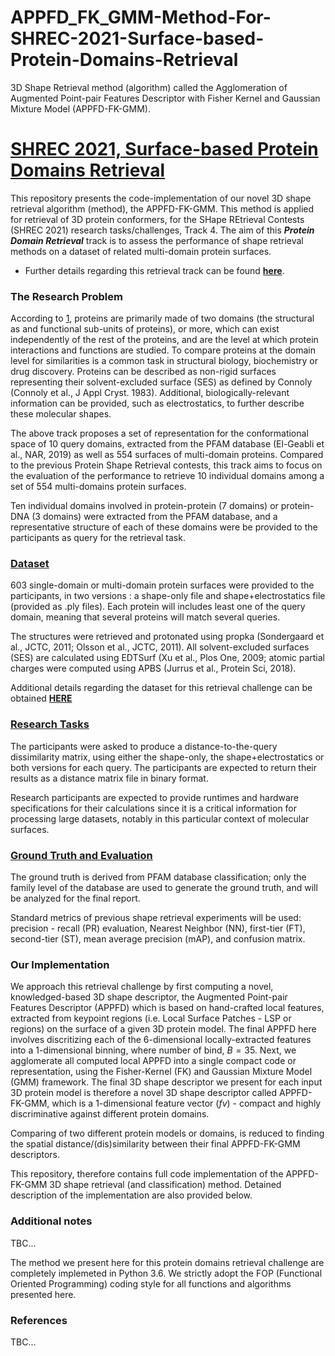 # APPFD_FK_GMM-Method-For-SHREC-2021-Surface-based-Protein-Domains-Retrieval
3D Shape Retrieval method (algorithm) called the Agglomeration of Augmented Point-pair Features Descriptor with Fisher Kernel and Gaussian Mixture Model (APPFD-FK-GMM).


# [SHREC 2021, Surface-based Protein Domains Retrieval](http://shrec2021.drugdesign.fr/)
This repository presents the code-implementation of our novel 3D shape retrieval algorithm (method), the APPFD-FK-GMM. This method is applied for retrieval of 3D protein conformers, for the SHape REtrieval Contests (SHREC 2021) research tasks/challenges, Track 4. The aim of this ***Protein Domain Retrieval*** track is to assess the performance of shape retrieval methods on a dataset of related multi-domain protein surfaces.

* Further details regarding this retrieval track can be found **[here](http://shrec2021.drugdesign.fr/)**.


### The Research Problem
According to [1](http://shrec2021.drugdesign.fr/), proteins are primarily made of two domains (the structural as and functional sub-units of proteins), or more, which can exist independently of the rest of the proteins, and are the level at which protein interactions and functions are studied. To compare proteins at the domain level for similarities is a common task in structural biology, biochemistry or drug discovery. Proteins can be described as non-rigid surfaces representing their solvent-excluded surface (SES) as defined by Connoly (Connoly et al., J Appl Cryst. 1983). Additional, biologically-relevant information can be provided, such as electrostatics, to further describe these molecular shapes.

The above track proposes a set of representation for the conformational space of 10 query domains, extracted from the PFAM database (El-Geabli et al., NAR, 2019) as well as 554 surfaces of multi-domain proteins. Compared to the previous Protein Shape Retrieval contests, this track aims to focus on the evaluation of the performance to retrieve 10 individual domains among a set of 554 multi-domains protein surfaces.

Ten individual domains involved in protein-protein (7 domains) or protein-DNA (3 domains) were extracted from the PFAM database, and a representative structure of each of these domains were be provided to the participants as query for the retrieval task.


### [Dataset](http://shrec2021.drugdesign.fr/)
603 single-domain or multi-domain protein surfaces were provided to the participants, in two versions : a shape-only file and shape+electrostatics file (provided as .ply files). Each protein will includes least one of the query domain, meaning that several proteins will match several queries.

The structures were retrieved and protonated using propka (Sondergaard et al., JCTC, 2011; Olsson et al., JCTC, 2011). All solvent-excluded surfaces (SES) are calculated using EDTSurf (Xu et al., Plos One, 2009; atomic partial charges were computed using APBS (Jurrus et al., Protein Sci, 2018).

Additional details regarding the dataset for this retrieval challenge can be obtained **[HERE](http://shrec2021.drugdesign.fr/)**


### [Research Tasks](http://shrec2021.drugdesign.fr/)
The participants were asked to produce a distance-to-the-query dissimilarity matrix, using either the shape-only, the shape+electrostatics or both versions for each query. 
The participants are expected to return their results as a distance matrix file in binary format.

Research participants are expected to provide runtimes and hardware specifications for their calculations since it is a critical information for processing large datasets, notably in this particular context of molecular surfaces.


### [Ground Truth and Evaluation](http://shrec2021.drugdesign.fr/)
The ground truth is derived from PFAM database classification; only the family level of the database are used to generate the ground truth, and will be analyzed for the final report.

Standard metrics of previous shape retrieval experiments will be used: precision - recall (PR) evaluation, Nearest Neighbor (NN), first-tier (FT), second-tier (ST), mean average precision (mAP), and confusion matrix.


### Our Implementation
We approach this retrieval challenge by first computing a novel, knowledged-based 3D shape descriptor, the Augmented Point-pair Features Descriptor (APPFD) which is based on hand-crafted local features, extracted from keypoint regions (i.e. Local Surface Patches - LSP or regions) on the surface of a given 3D protein model. The final APPFD here involves discritizing each of the 6-dimensional locally-extracted features into a 1-dimensional binning, where number of bind, $B = 35$. Next, we agglomerate all computed local APPFD into a single compact code or representation, using the Fisher-Kernel (FK) and Gaussian Mixture Model (GMM) framework. The final 3D shape descriptor we present for each input 3D protein model is therefore a novel 3D shape descriptor called APPFD-FK-GMM, which is a 1-dimensional feature vector ($fv$) - compact and highly discriminative against different protein domains.

Comparing of two different protein models or domains, is reduced to finding the spatial distance/(dis)similarity between their final APPFD-FK-GMM descriptors.

This repository, therefore contains full code implementation of the APPFD-FK-GMM 3D shape retrieval (and classification) method. Detained description of the implementation are also provided below.

### Additional notes
TBC...

The method we present here for this protein domains retrieval challenge are completely implemeted in Python 3.6. We strictly adopt the FOP (Functional Oriented Programming) coding style for all functions and algorithms presented here.

### References
TBC...
